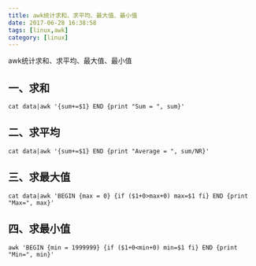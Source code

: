 ```yaml
---
title: awk统计求和、求平均、最大值、最小值
date: 2017-06-28 16:38:58
tags: [linux,awk]
category: [linux]
---
```


awk统计求和、求平均、最大值、最小值
<!--more-->

## 一、求和
```
cat data|awk '{sum+=$1} END {print "Sum = ", sum}'
```

## 二、求平均
```
cat data|awk '{sum+=$1} END {print "Average = ", sum/NR}'
```

## 三、求最大值
```
cat data|awk 'BEGIN {max = 0} {if ($1+0>max+0) max=$1 fi} END {print "Max=", max}'
```

## 四、求最小值
```
awk 'BEGIN {min = 1999999} {if ($1+0<min+0) min=$1 fi} END {print "Min=", min}'
```